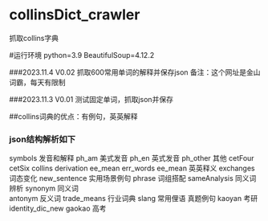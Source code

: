 # collinsDict_crawler
抓取collins字典

#运行环境 python=3.9  BeautifulSoup=4.12.2 

###2023.11.4 V0.02  抓取600常用单词的解释并保存json
备注：这个网址是金山词霸，每天有限制

###2023.11.3 V0.01  测试固定单词，抓取json并保存

##collins词典的优点：有例句，英英解释
### json结构解析如下
symbols 发音和解释
ph_am 美式发音
ph_en 英式发音
ph_other 其他
cetFour
cetSix
collins
derivation
ee_mean
err_words
ee_mean 英英释义
exchanges 词态变化
new_sentence   实用场景例句
phrase 词组搭配
sameAnalysis 同义词辨析
synonym 同义词  
antonym 反义词
trade_means 行业词典
slang 常用俚语
真题例句
kaoyan 考研
identity_dic_new 
gaokao  高考
